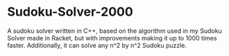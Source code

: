 # Sudoku-Solver-2000
A sudoku solver written in C++, based on the algorithm used in my Sudoku Solver made in Racket, but with improvements making it up to 1000 times faster. Additionally, it can solve any n^2 by n^2 Sudoku puzzle.
